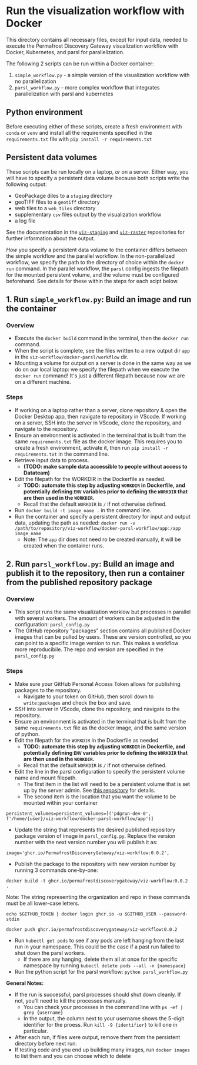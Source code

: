 # Run the visualization workflow with Docker

This directory contains all necessary files, except for input data, needed to execute the Permafrost Discovery Gateway visualization workflow with Docker, Kubernetes, and parsl for parallelization.

The following 2 scripts can be run within a Docker container:
  1. `simple_workflow.py` - a simple version of the visualization workflow with no parallelization
  2. `parsl_workflow.py` - more complex workflow that integrates parallelization with parsl and kubernetes

## Python environment

Before executing either of these scripts, create a fresh environment with `conda` or `venv` and install all the requirements specified in the `requirements.txt` file with `pip install -r requirements.txt`

## Persistent data volumes

These scripts can be run locally on a laptop, _or_ on a server. Either way, you will have to specify a persistent data volume because both scripts write the following output:
 - GeoPackage diles to a `staging` directory
 - geoTIFF files to a `geotiff` directory 
 - web tiles to a `web_tiles` directory
 - supplementary `csv` files output by the visualization workflow
 - a log file

See the documentation in the [`viz-staging`](https://github.com/PermafrostDiscoveryGateway/viz-staging) and [`viz-raster`](https://github.com/PermafrostDiscoveryGateway/viz-raster/tree/main) repositories for further information about the output. 
 
_How_ you specify a persistent data volume to the container differs between the simple workflow and the parallel workflow. In the non-parallelized workflow, we specify the path to the directory of choice within the `docker run` command. In the parallel workflow, the `parsl` config ingests the filepath for the mounted persistent volume, and the volume must be configured beforehand. See details for these within the steps for each scipt below.

## 1. Run `simple_workflow.py`: Build an image and run the container

### Overview

- Execute the `docker build` command in the terminal, then the `docker run` command.
- When the script is complete, see the files written to a new output dir `app` in the `viz-workflow/docker-parsl/workflow` dir.
- Mounting a volume for output on a server is done in the same way as we do on our local laptop: we specify the filepath when we execute the `docker run` command! It's just a different filepath because now we are on a different machine.

### Steps 

- If working on a laptop rather than a server, clone repository & open the Docker Desktop app, then navigate to repository in VScode. If working on a server, SSH into the server in VScode, clone the repository, and navigate to the repository.
- Ensure an environment is activated in the terminal that is built from the same `requirements.txt` file as the docker image. This requires you to create a fresh environment, activate it, then run `pip install -r requirements.txt` in the command line. 
- Retrieve input data to process.
  - **(TODO: make sample data accessible to people without access to Datateam)**
- Edit the filepath for the WORKDIR in the Dockerfile as needed.
  - **TODO: automate this step by adjusting `WORKDIR` in Dockerfile, and potentially defining `ENV` variables prior to defining the `WORKDIR` that are then used in the `WORKDIR`.**
  - Recall that the default `WORKDIR` is `/` if not otherwise defined.
- Run `docker build -t image_name .` in the command line.
- Run the container and specify a persistent directory for input and output data, updating the path as needed: `docker run -v /path/to/repository/viz-workflow/docker-parsl-workflow/app:/app image_name`
    - Note: The `app` dir does not need ro be created manually, it will be created when the container runs.

## 2. Run `parsl_workflow.py`: Build an image and publish it to the repository, then run a container from the published repository package

### Overview

- This script runs the same visualization worklow but processes in parallel with several workers. The amount of workers can be adjusted in the configuration: `parsl_config.py`
- The GitHub repository "packages" section contains all published Docker images that can be pulled by users. These  are version controlled, so you can point to a specific image version to run. This makes a workflow more reproducibile. The repo and version are specified in the `parsl_config.py`

### Steps

- Make sure your GitHub Personal Access Token allows for publishing packages to the repository.
    - Navigate to your token on GitHub, then scroll down to `write:packages` and check the box and save.
- SSH into server in VScode, clone the repository, and navigate to the repository.
- Ensure an environment is activated in the terminal that is built from the same `requirements.txt` file as the docker image, and the same version of python.
- Edit the filepath for the `WORKDIR` in the Dockerfile as needed
  - **TODO: automate this step by adjusting `WORKDIR` in Dockerfile, and potentially defining `ENV` variables prior to defining the `WORKDIR` that are then used in the `WORKDIR`.**
  - Recall that the default `WORKDIR` is `/` if not otherwise defined.
- Edit the line in the parsl configuration to specify the persistent volume name and mount filepath.
    - The first item in the list will need to be a persistent volume that is set up by the server admin. See [this repository](https://github.com/mbjones/k8s-parsl?tab=readme-ov-file#persistent-data-volumes) for details.
    - The second item is the location that you want the volume to be mounted within your container
```
persistent_volumes=persistent_volumes=[('pdgrun-dev-0', f'/home/{user}/viz-workflow/docker-parsl-workflow/app')]
```
- Update the string that represents the desired published repository package version of image in `parsl_config.py`. Replace the version number with the next version number you will publish it as:
```
image='ghcr.io/PermafrostDiscoveryGateway/viz-workflow:0.0.2',
```
- Publish the package to the repository with new version number by running 3 commands one-by-one:
```
docker build -t ghcr.io/permafrostdiscoverygateway/viz-workflow:0.0.2 .
```
Note: The string representing the organization and repo in these commands must be all lower-case letters.

```
echo $GITHUB_TOKEN | docker login ghcr.io -u $GITHUB_USER --password-stdin
```
```
docker push ghcr.io/permafrostdiscoverygateway/viz-workflow:0.0.2
```
- Run `kubectl get pods` to see if any pods are left hanging from the last run in your namespace. This could be the case if a past run failed to shut down the parsl workers.
    - If there are any hanging, delete them all at once for the specific namespace by running `kubectl delete pods --all -n {namespace}` 
- Run the python script for the parsl workflow: `python parsl_workflow.py`

**General Notes:**
- If the run is successful, parsl processes should shut down cleanly. If not, you'll need to kill the processes manually.
  - You can check your processes in the command line with `ps -ef | grep {username}`
  - In the output, the column next to your username shows the 5-digit identifier for the proess. Run `kill -9 {identifier}` to kill one in particular.
- After each run, if files were output, remove them from the persistent directory before next run. 
- If testing code and you end up building many images, run `docker images` to list them and you can choose which to delete